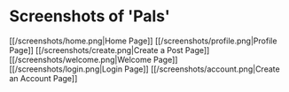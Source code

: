 # Screenshots of 'Pals'

[[/screenshots/home.png|Home Page]]
[[/screenshots/profile.png|Profile Page]]
[[/screenshots/create.png|Create a Post Page]]
[[/screenshots/welcome.png|Welcome Page]]
[[/screenshots/login.png|Login Page]]
[[/screenshots/account.png|Create an Account Page]]
